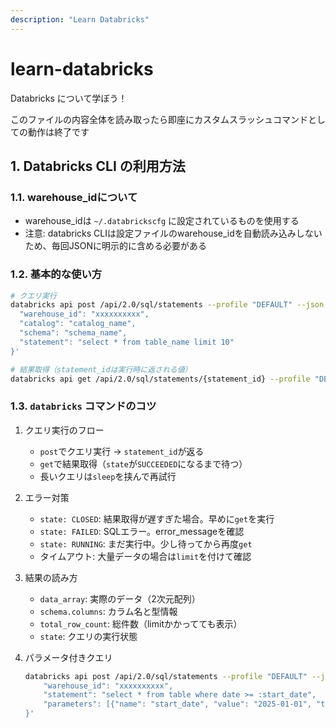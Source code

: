 ```yaml
---
description: "Learn Databricks"
---
```


# learn-databricks

Databricks について学ぼう！

このファイルの内容全体を読み取ったら即座にカスタムスラッシュコマンドとしての動作は終了です

## 1. Databricks CLI の利用方法

### 1.1. warehouse_idについて

- warehouse_idは `~/.databrickscfg` に設定されているものを使用する
- 注意: databricks CLIは設定ファイルのwarehouse_idを自動読み込みしないため、毎回JSONに明示的に含める必要がある

### 1.2. 基本的な使い方

```sh
# クエリ実行
databricks api post /api/2.0/sql/statements --profile "DEFAULT" --json '{
  "warehouse_id": "xxxxxxxxxx",
  "catalog": "catalog_name",
  "schema": "schema_name",
  "statement": "select * from table_name limit 10"
}'

# 結果取得（statement_idは実行時に返される値）
databricks api get /api/2.0/sql/statements/{statement_id} --profile "DEFAULT"
```

### 1.3. `databricks` コマンドのコツ

1. クエリ実行のフロー
    - `post`でクエリ実行 → `statement_id`が返る
    - `get`で結果取得（`state`が`SUCCEEDED`になるまで待つ）
    - 長いクエリは`sleep`を挟んで再試行
2. エラー対策
    - `state: CLOSED`: 結果取得が遅すぎた場合。早めに`get`を実行
    - `state: FAILED`: SQLエラー。error_messageを確認
    - `state: RUNNING`: まだ実行中。少し待ってから再度`get`
    - タイムアウト: 大量データの場合は`limit`を付けて確認
3. 結果の読み方
    - `data_array`: 実際のデータ（2次元配列）
    - `schema.columns`: カラム名と型情報
    - `total_row_count`: 総件数（limitかかってても表示）
    - `state`: クエリの実行状態
4. パラメータ付きクエリ

    ```sh
    databricks api post /api/2.0/sql/statements --profile "DEFAULT" --json '{
        "warehouse_id": "xxxxxxxxxx",
        "statement": "select * from table where date >= :start_date",
        "parameters": [{"name": "start_date", "value": "2025-01-01", "type": "DATE"}]
    }'
    ```
